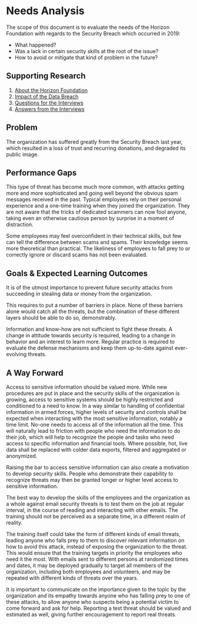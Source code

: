 # Needs Analysis

The scope of this document is to evaluate the needs of the Horizon Foundation
with regards to the Security Breach which occurred in 2019:

* What happened?
* Was a lack in certain security skills at the root of the issue?
* How to avoid or mitigate that kind of problem in the future?

## Supporting Research

1. [About the Horizon Foundation](210-ABOUT-HORIZON.md)
2. [Impact of the Data Breach](220-DATA-BREACH.md)
3. [Questions for the Interviews](230-INTERVIEW-QUESTIONS.md)
4. [Answers from the Interviews](240-INTERVIEW-ANSWERS.md)

## Problem

The organization has suffered greatly from the Security Breach last year,
which resulted in a loss of trust and recurring donations, and degraded
its public image.

## Performance Gaps

This type of threat has become much more common, with attacks getting
more and more sophisticated and going well beyond the obvious spam messages
received in the past. Typical employees rely on their personal experience
and a one-time training when they joined the organization. They are not aware
that the tricks of dedicated scammers can now fool anyone, taking even an
otherwise cautious person by surprise in a moment of distraction.

Some employees may feel overconfident in their technical skills,
but few can tell the difference between scams and spams. Their
knowledge seems more theoretical than practical. The likeliness
of employees to fall prey to or correctly ignore or discard scams
has not been evaluated.

## Goals & Expected Learning Outcomes

It is of the utmost importance to prevent future security attacks
from succeeding in stealing data or money from the organization.

This requires to put a number of barriers in place. None of these
barriers alone would catch all the threats, but the combination of
these different layers should be able to do so, demonstrably.

Information and know-how are not sufficient to fight these threats.
A change in attitude towards security is required, leading to a
change in behavior and an interest to learn more. Regular practice
is required to evaluate the defense mechanisms and keep them up-to-date
against ever-evolving threats.

## A Way Forward

Access to sensitive information should be valued more. While new procedures
are put in place and the security skills of the organization is growing,
access to sensitive systems should be highly restricted and conditioned
to a need to know. In a way similar to handling of confidential information
in armed forces, higher levels of security and controls shall be expected
when interacting with the most sensitive information, notably a time limit.
No-one needs to access all of the information all the time. This will naturally
lead to friction with people who need the information to do their job, which
will help to recognize the people and tasks who need access to specific
information and financial tools. Where possible, hot, live data shall be
replaced with colder data exports, filtered and aggregated or anonymized.

Raising the bar to access sensitive information can also create a motivation
to develop security skills. People who demonstrate their capability to
recognize threats may then be granted longer or higher level access to
sensitive information.

The best way to develop the skills of the employees and the organization
as a whole against email security threats is to test them on the job at
regular interval, in the course of reading and interacting with other
emails. The training should not be perceived as a separate time, in
a different realm of reality.

The training itself could take the form of different kinds of email threats,
leading anyone who falls prey to them to discover relevant information on
how to avoid this attack, instead of exposing the organization to the threat.
This would ensure that the training targets in priority the employees who need
it the most. With emails sent to different persons at randomized times and
dates, it may be deployed gradually to target all members of the organization,
including both employees and volunteers, and may be repeated with different
kinds of threats over the years.

It is important to communicate on the importance given to the topic by the
organization and its empathy towards anyone who has falling prey to one of
these attacks, to allow anyone who suspects being a potential victim to
come forward and ask for help. Reporting a test threat should be valued
and estimated as well, giving further encouragement to report real threats.
